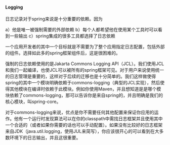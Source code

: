 #### Logging

日志记录对于spring来说是十分重要的依赖。因为

a）他是唯一被强制需要的外部依赖
b）每个人都希望他在使用某个工具时可以看到一些输出
c）spring集成的很多工具都选择了日志依赖

一个应用开发者的其中一个目标就是不需要为了整个应用指定日志配置，包括外部的组件。选择如此多的spring框架组件后，这是很困难的。

强制的日志依赖使用的是Jakarta Commons Logging API（JCL）。我们使用JCL和我们一起编译，也使JCL可以被所有的spring框架可见。对于用户来说使用统一的日志管理是重要的，这样对于后续的迁移也是十分简单的。我们这样做使得spring的其中一个模块明确依赖于commons-logging（典型的JCL实现），然后使得其他模块在编译时依赖于此模块。例如你使用Maven，并且想知道是是哪个模块依赖了commons-logging，那可以告诉你是来自spring的，并且明确是我们的核心模块，叫spring-core。

对于commons-logging来说，优点是你不需要任何其他配置来保证你应用的运作。他有一个运行时发现算法可以在你的classpath中需找日志框架并且使用其中一个合适的（或者如果你需要的话也可以手动配置）。如果没有比较好的日志框架来自JDK（java.util.logging，使用JUL来简写），你应该很开心的可以看到在大多数环境下的日志输出，并且这很重要。